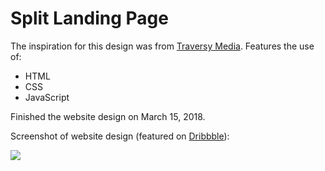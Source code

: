 # Split Landing Page
The inspiration for this design was from <a href="https://codepen.io/bradtraversy/pen/dJzzdB">Traversy Media</a>. Features the use of: 
<ul><li>HTML</li> <li>CSS</li> <li>JavaScript</li></ul>

Finished the website design on March 15, 2018.

<p>Screenshot of website design (featured on <a href="https://dribbble.com/shots/4354342-Split-Landing-Page-Design">Dribbble</a>):</p>
<img src="https://cdn.dribbble.com/users/2010882/screenshots/4354342/edit3.png"></img>
